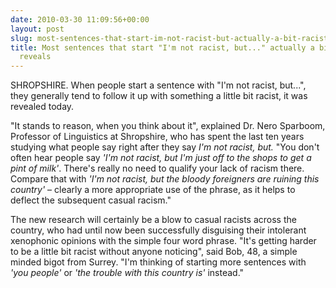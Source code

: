 ```yaml
---
date: 2010-03-30 11:09:56+00:00
layout: post
slug: most-sentences-that-start-im-not-racist-but-actually-a-bit-racist-survey-reveals
title: Most sentences that start "I'm not racist, but..." actually a bit racist, survey
  reveals
---
```


SHROPSHIRE. When people start a sentence with "I'm not racist, but...", they generally tend to follow it up with something a little bit racist, it was revealed today.

<!--more-->

"It stands to reason, when you think about it", explained Dr. Nero Sparboom, Professor of Linguistics at Shropshire, who has spent the last ten years studying what people say right after they say _I'm not racist, but._ "You don't often hear people say _'I'm not racist, but I'm just off to the shops to get a pint of milk'_. There's really no need to qualify your lack of racism there. Compare that with _'I'm not racist, but the bloody foreigners are ruining this country'_ – clearly a more appropriate use of the phrase, as it helps to deflect the subsequent casual racism."

The new research will certainly be a blow to casual racists across the country, who had until now been successfully disguising their intolerant xenophonic opinions with the simple four word phrase. "It's getting harder to be a little bit racist without anyone noticing", said Bob, 48, a simple minded bigot from Surrey. "I'm thinking of starting more sentences with _'you people'_ or _'the trouble with this country is'_ instead."
